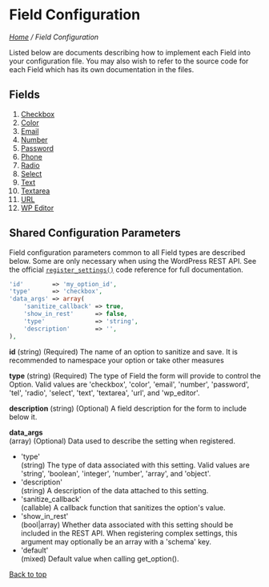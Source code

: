 # Field Configuration

*[Home](../README.md) / Field Configuration*

Listed below are documents describing how to implement each Field into your configuration file. You may also wish to refer to the source code for each Field which has its own documentation in the files.

## Fields

1. [Checkbox](docs/fields/checkbox.md)
2. [Color](docs/fields/color.md)
3. [Email](docs/fields/email.md)
4. [Number](docs/fields/number.md)
5. [Password](docs/fields/password.md)
5. [Phone](docs/fields/phone.md)
6. [Radio](docs/fields/radio.md)
7. [Select](docs/fields/select.md)
8. [Text](docs/fields/text.md)
9. [Textarea](docs/fields/textarea.md)
10. [URL](docs/fields/url.md)
11. [WP Editor](docs/fields/wp-editor.md)

## Shared Configuration Parameters

Field configuration parameters common to all Field types are described below. Some are only necessary when using the WordPress REST API. See the official [`register_settings()`](https://developer.wordpress.org/reference/functions/register_setting/) code reference for full documentation.

```php
'id'        => 'my_option_id',
'type'      => 'checkbox',
'data_args' => array(
	'sanitize_callback' => true,
	'show_in_rest'      => false,
	'type'              => 'string',
	'description'       => '',
),
```

**id**
(string) (Required) The name of an option to sanitize and save. It is recommended to namespace your option or take other measures 

**type**
(string) (Required) The type of Field the form will provide to control the Option. Valid values are 'checkbox', 'color', 'email', 'number', 'password', 'tel', 'radio', 'select', 'text', 'textarea', 'url', and 'wp_editor'.

**description**
(string) (Optional) A field description for the form to include below it.

**data_args**  
(array) (Optional) Data used to describe the setting when registered.
* 'type'  
  (string) The type of data associated with this setting. Valid values are 'string', 'boolean', 'integer', 'number', 'array', and 'object'.  
* 'description'  
  (string) A description of the data attached to this setting.  
* 'sanitize_callback'  
  (callable) A callback function that sanitizes the option's value.  
* 'show_in_rest'  
  (bool|array) Whether data associated with this setting should be included in the REST API. When registering complex settings, this argument may optionally be an array with a 'schema' key.  
* 'default'  
  (mixed) Default value when calling get_option().  

[Back to top](#field-configuration)
